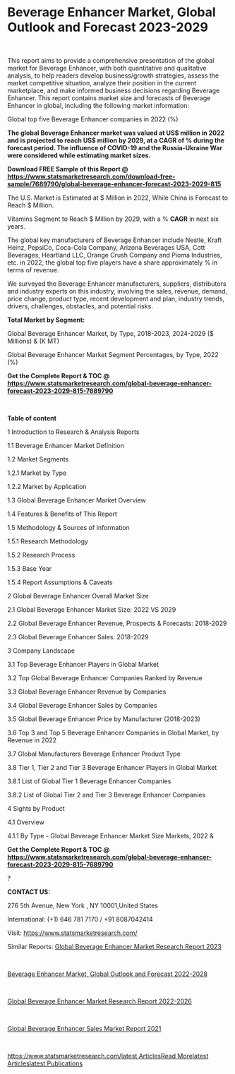 <h1>Beverage Enhancer Market, Global Outlook and Forecast 2023-2029</h1><br/><p>This report aims to provide a comprehensive presentation of the global market for Beverage Enhancer, with both quantitative and qualitative analysis, to help readers develop business/growth strategies, assess the market competitive situation, analyze their position in the current marketplace, and make informed business decisions regarding Beverage Enhancer. This report contains market size and forecasts of Beverage Enhancer in global, including the following market information:</p>
 
 
 
 <p>Global top five Beverage Enhancer companies in 2022 (%)</p>
 
 
 
 <p><strong>The global Beverage Enhancer market was valued at US$ million in 2022 and is projected to reach US$ million by 2029, at a <strong>CAGR</strong> of % during the forecast period. The influence of COVID-19 and the Russia-Ukraine War were considered while estimating market sizes.</strong></p>
 
 
 
 <p><strong>Download FREE Sample of this Report @ <a href="https://www.statsmarketresearch.com/download-free-sample/7689790/global-beverage-enhancer-forecast-2023-2029-815">https://www.statsmarketresearch.com/download-free-sample/7689790/global-beverage-enhancer-forecast-2023-2029-815</a></strong></p>
 
 
 
 <p>The U.S. Market is Estimated at $ Million in 2022, While China is Forecast to Reach $ Million.</p>
 
 
 
 <p>Vitamins Segment to Reach $ Million by 2029, with a % <strong>CAGR</strong> in next six years.</p>
 
 
 
 <p>The global key manufacturers of Beverage Enhancer include Nestle, Kraft Heinz, PepsiCo, Coca-Cola Company, Arizona Beverages USA, Cott Beverages, Heartland LLC, Orange Crush Company and Pioma Industries, etc. in 2022, the global top five players have a share approximately % in terms of revenue.</p>
 
 
 
 <p>We surveyed the Beverage Enhancer manufacturers, suppliers, distributors and industry experts on this industry, involving the sales, revenue, demand, price change, product type, recent development and plan, industry trends, drivers, challenges, obstacles, and potential risks.</p>
 
 
 
 <p><strong>Total Market by Segment:</strong></p>
 
 
 
 <p>Global Beverage Enhancer Market, by Type, 2018-2023, 2024-2029 ($ Millions) & (K MT)</p>
 
 
 
 <p>Global Beverage Enhancer Market Segment Percentages, by Type, 2022 (%)</p>
 
 
 
 <div><b>Get the Complete Report & TOC @ <a href="https://www.statsmarketresearch.com/global-beverage-enhancer-forecast-2023-2029-815-7689790">https://www.statsmarketresearch.com/global-beverage-enhancer-forecast-2023-2029-815-7689790</a></b></div>
 
 
 
 <p><br />
 
 <b>Table of content</b></p>
 
 
 
 <p>1 Introduction to Research & Analysis Reports<br />
 
 1.1 Beverage Enhancer Market Definition<br />
 
 1.2 Market Segments<br />
 
 1.2.1 Market by Type<br />
 
 1.2.2 Market by Application<br />
 
 1.3 Global Beverage Enhancer Market Overview<br />
 
 1.4 Features & Benefits of This Report<br />
 
 1.5 Methodology & Sources of Information<br />
 
 1.5.1 Research Methodology<br />
 
 1.5.2 Research Process<br />
 
 1.5.3 Base Year<br />
 
 1.5.4 Report Assumptions & Caveats<br />
 
 2 Global Beverage Enhancer Overall Market Size<br />
 
 2.1 Global Beverage Enhancer Market Size: 2022 VS 2029<br />
 
 2.2 Global Beverage Enhancer Revenue, Prospects & Forecasts: 2018-2029<br />
 
 2.3 Global Beverage Enhancer Sales: 2018-2029<br />
 
 3 Company Landscape<br />
 
 3.1 Top Beverage Enhancer Players in Global Market<br />
 
 3.2 Top Global Beverage Enhancer Companies Ranked by Revenue<br />
 
 3.3 Global Beverage Enhancer Revenue by Companies<br />
 
 3.4 Global Beverage Enhancer Sales by Companies<br />
 
 3.5 Global Beverage Enhancer Price by Manufacturer (2018-2023)<br />
 
 3.6 Top 3 and Top 5 Beverage Enhancer Companies in Global Market, by Revenue in 2022<br />
 
 3.7 Global Manufacturers Beverage Enhancer Product Type<br />
 
 3.8 Tier 1, Tier 2 and Tier 3 Beverage Enhancer Players in Global Market<br />
 
 3.8.1 List of Global Tier 1 Beverage Enhancer Companies<br />
 
 3.8.2 List of Global Tier 2 and Tier 3 Beverage Enhancer Companies<br />
 
 4 Sights by Product<br />
 
 4.1 Overview<br />
 
 4.1.1 By Type - Global Beverage Enhancer Market Size Markets, 2022 &</p>
 
 
 
 <div><b>Get the Complete Report & TOC @ <a href="https://www.statsmarketresearch.com/global-beverage-enhancer-forecast-2023-2029-815-7689790">https://www.statsmarketresearch.com/global-beverage-enhancer-forecast-2023-2029-815-7689790</a></b></div>
 
 
 
 <p>? </p>
 
 
 
 <p><b>CONTACT US:</b><br />
 
 276 5th Avenue, New York , NY 10001,United States<br />
 
 International: (+1) 646 781 7170 / +91 8087042414<br />
 
 Visit: <a href="https://www.statsmarketresearch.com/">https://www.statsmarketresearch.com/</a><br />
 
 Similar Reports: <a href="https://www.statsmarketresearch.com/global-beverage-enhancer-forecast-2023-2029-815-7689790">Global Beverage Enhancer Market Research Report 2023</a><br />
 
 <br />
 
 <a href="https://www.statsmarketresearch.com/global-beverage-enhancer-forecast-2023-2029-815-7689790">Beverage Enhancer Market, Global Outlook and Forecast 2022-2028</a><br />
 
 <br />
 
 <a href="https://www.statsmarketresearch.com/global-beverage-enhancer-forecast-2023-2029-815-7689790">Global Beverage Enhancer Market Research Report 2022-2026</a><br />
 
 <br />
 
 <a href="https://www.statsmarketresearch.com/global-beverage-enhancer-forecast-2023-2029-815-7689790">Global Beverage Enhancer Sales Market Report 2021</a><br />
 
 <br />
 
 <a href="https://gyeongbokgung.com">https://www.statsmarketresearch.com/</a><a href="https://hallyeomaritime.com">latest Articles</a><a href="https://jingwansa.com">Read More</a><a href="https://nguoiviet.jp/">latest Articles</a><a href="https://www.intelmarketresearch.com/">latest Publications</a></p>